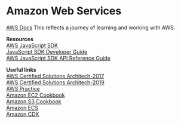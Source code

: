 # Amazon Web Services
[AWS Docs](https://docs.aws.amazon.com/)
This reflects a journey of learning and working with AWS.  

__Resources__  
[AWS JavaScript SDK](https://aws.amazon.com/sdk-for-javascript/)   
[JavaScript SDK Developer Guide](https://docs.aws.amazon.com/sdk-for-javascript/v3/developer-guide/welcome.html)  
[AWS JavaScript SDK API Reference Guide](https://docs.aws.amazon.com/AWSJavaScriptSDK/v3/latest/index.html)   

__Useful links__   
[AWS Certified Solutions Architech-2017](https://github.com/Tochukz/Amazon-Web-Services/tree/master/AWS-Certified-Solutions-Architech-2017)  
[AWS Certified Solutions Architech-2019](https://github.com/Tochukz/Amazon-Web-Services/tree/master/AWS-Certified-Solutions-Architech-2019)  
[AWS Practice](https://github.com/Tochukz/AWS-Practice)   
[Amazon EC2 Cookbook](https://github.com/Tochukz/Amazon-EC2-Cookbook)  
[Amazon S3 Cookbook](https://github.com/Tochukz/Amazon-S3-Cookbook)  
[Amazon ECS](https://github.com/Tochukz/Amazon-ECS)   
[Amazon CDK](https://github.com/Tochukz/Amazon-CDK)

